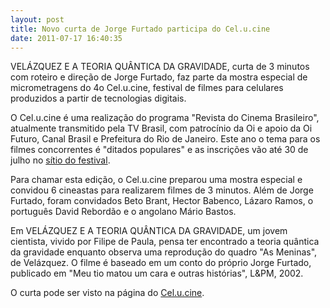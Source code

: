 ```yaml
---
layout: post
title: Novo curta de Jorge Furtado participa do Cel.u.cine
date: 2011-07-17 16:40:35
---
```

VELÁZQUEZ E A TEORIA QUÂNTICA DA GRAVIDADE, curta de 3 minutos com roteiro e direção de Jorge Furtado, faz parte da mostra especial de micrometragens do 4o Cel.u.cine, festival de filmes para celulares produzidos a partir de tecnologias digitais.

O Cel.u.cine é uma realização do programa "Revista do Cinema Brasileiro", atualmente transmitido pela TV Brasil, com patrocínio da Oi e apoio da Oi Futuro, Canal Brasil e Prefeitura do Rio de Janeiro. Este ano o tema para os filmes concorrentes é "ditados populares" e as inscrições vão até 30 de julho no [sítio do festival](http://www.celucine.com.br/2011/index.php?Itemid=84).

Para chamar esta edição, o Cel.u.cine preparou uma mostra especial e convidou 6 cineastas para realizarem filmes de 3 minutos. Além de Jorge Furtado, foram convidados Beto Brant, Hector Babenco, Lázaro Ramos, o português David Rebordão e o angolano Mário Bastos.

Em VELÁZQUEZ E A TEORIA QUÂNTICA DA GRAVIDADE, um jovem cientista, vivido por Filipe de Paula, pensa ter encontrado a teoria quântica da gravidade enquanto observa uma reprodução do quadro "As Meninas", de Velázquez. O filme é baseado em um conto do próprio Jorge Furtado, publicado em "Meu tio matou um cara e outras histórias", L&PM, 2002.

O curta pode ser visto na página do [Cel.u.cine](http://www.celucine.com.br/2011/index.php?option=com_content&view=article&id=277&diretores-video-2=&catid=51&Itemid=119).